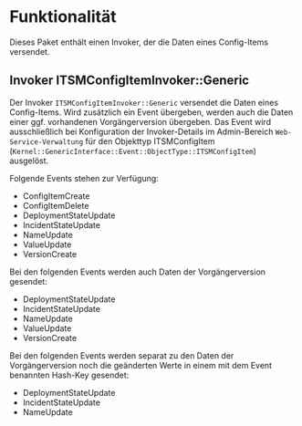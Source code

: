 # Funktionalität

Dieses Paket enthält einen Invoker, der die Daten eines Config-Items versendet.

## Invoker ITSMConfigItemInvoker::Generic

Der Invoker `ITSMConfigItemInvoker::Generic` versendet die Daten eines Config-Items. Wird zusätzlich ein Event übergeben, werden auch die Daten einer ggf. vorhandenen Vorgängerversion übergeben. Das Event wird ausschließlich bei Konfiguration der Invoker-Details im Admin-Bereich `Web-Service-Verwaltung` für den Objekttyp ITSMConfigItem (`Kernel::GenericInterface::Event::ObjectType::ITSMConfigItem`) ausgelöst.

Folgende Events stehen zur Verfügung:

- ConfigItemCreate
- ConfigItemDelete
- DeploymentStateUpdate
- IncidentStateUpdate
- NameUpdate
- ValueUpdate
- VersionCreate

Bei den folgenden Events werden auch Daten der Vorgängerversion gesendet:

- DeploymentStateUpdate
- IncidentStateUpdate
- NameUpdate
- ValueUpdate
- VersionCreate

Bei den folgenden Events werden separat zu den Daten der Vorgängerversion noch die geänderten Werte in einem mit dem Event benannten Hash-Key gesendet:

- DeploymentStateUpdate
- IncidentStateUpdate
- NameUpdate
